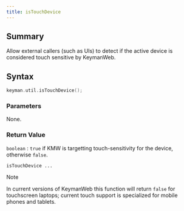 ```yaml
---
title: isTouchDevice
---
```


## Summary

Allow external callers (such as UIs) to detect if the active device is considered touch sensitive by KeymanWeb.

## Syntax

```c
keyman.util.isTouchDevice();
```

### Parameters

None.

### Return Value

`boolean`
:   `true` if KMW is targetting touch-sensitivity for the device, otherwise `false`.

```
isTouchDevice ...
```

> [!Note]  
> In current versions of KeymanWeb this function will return `false` for touchscreen laptops; current touch support is specialized for mobile phones and tablets.

